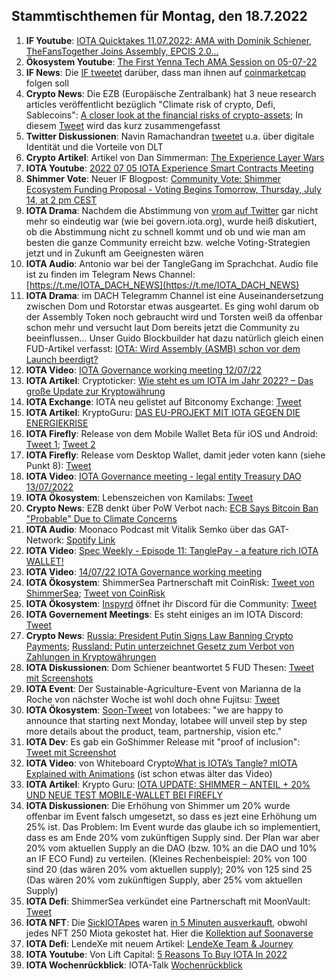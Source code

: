 ## Stammtischthemen für Montag, den 18.7.2022

1. **IF Youtube**: [IOTA Quicktakes 11.07.2022: AMA with Dominik Schiener, TheFansTogether Joins Assembly, EPCIS 2.0...](https://www.youtube.com/watch?v=020LE1SIDUA)
2. **Ökosystem Youtube**: [The First Yenna Tech AMA Session on 05-07-22](https://www.youtube.com/watch?v=IvWkyASrVns)
3. **IF News**: Die [IF tweetet](https://twitter.com/iota/status/1546796522607677442?s=20&t=pQNBdWktaxwbD1DuPFxljQ) darüber, dass man ihnen auf [coinmarketcap](https://coinmarketcap.com/community/profile/IOTA_Foundation) folgen soll 
4. **Crypto News**: Die EZB (Europäische Zentralbank) hat 3 neue research articles veröffentlicht bezüglich "Climate risk of crypto, Defi, Sablecoins": [A closer look at the financial risks of crypto-assets](https://www.ecb.europa.eu/pub/financial-stability/macroprudential-bulletin/html/index.en.html); In diesem [Tweet](https://twitter.com/paddi_hansen/status/1546814639207370755?s=20&t=mynAyPDG0BLu-MfG9IfjpA) wird das kurz zusammengefasst
5. **Twitter Diskussionen**: Navin Ramachandran [tweetet](https://twitter.com/navinram999/status/1546615594384084998?s=20&t=PYbrwmVo9JeSXCst0sCEOA) u.a. über digitale Identität und die Vorteile von DLT
6. **Crypto Artikel**: Artikel von Dan Simmerman: [The Experience Layer Wars](https://simerman.medium.com/the-experience-layer-wars-9fa6c8c66e9d)
7. **IOTA Youtube**: [2022 07 05 IOTA Experience Smart Contracts Meeting](https://www.youtube.com/watch?v=bCC9-S5U64w)
8. **Shimmer Vote**: Neuer IF Blogpost: [Community Vote: Shimmer Ecosystem Funding Proposal - Voting Begins Tomorrow, Thursday, July 14, at 2 pm CEST](https://blog.iota.org/shimmer-ecosystem-funding-vote/)
9. **IOTA Drama**: Nachdem die Abstimmung von [vrom auf Twitter](https://twitter.com/Vrom14286662/status/1547448684169895937?s=20&t=3mgsb_1xFEY-NBamoQ7a7g) gar nicht mehr so eindeutig war (wie bei govern.iota.org), wurde heiß diskutiert, ob die Abstimmung nicht zu schnell kommt und ob und wie man am besten die ganze Community erreicht bzw. welche Voting-Strategien jetzt und in Zukunft am Geeignesten wären
10. **IOTA Audio**: Antonio war bei der TangleGang im Sprachchat. Audio file ist zu finden im Telegram News Channel: [https://t.me/IOTA_DACH_NEWS](https://t.me/IOTA_DACH_NEWS)
11. **IOTA Drama**: im DACH Telegramm Channel ist eine Auseinandersetzung zwischen Dom und Rotorstar etwas ausgeartet. Es ging wohl darum ob der Assembly Token noch gebraucht wird und Torsten weiß da offenbar schon mehr und versucht laut Dom bereits jetzt die Community zu beeinflussen... Unser Guido Blockbuilder hat dazu natürlich gleich einen FUD-Artikel verfasst: [IOTA: Wird Assembly (ASMB) schon vor dem Launch beerdigt?](https://block-builders.de/iota-wird-assembly-asmb-schon-vor-dem-launch-beerdigt/)
12. **IOTA Video**: [IOTA Governance working meeting 12/07/22](https://www.youtube.com/watch?v=69BjEW0-qA0)
13. **IOTA Artikel**: Cryptoticker: [Wie steht es um IOTA im Jahr 2022? – Das große Update zur Kryptowährung](https://cryptoticker.io/de/iota-das-grosse-update/)
14. **IOTA Exchange**: IOTA neu gelistet auf Bitconomy Exchange: [Tweet](https://twitter.com/Biconomy_Global/status/1547234407999836161?s=20&t=3mgsb_1xFEY-NBamoQ7a7g)
15. **IOTA Artikel**: KryptoGuru: [DAS EU-PROJEKT MIT IOTA GEGEN DIE ENERGIEKRISE](https://krypto-guru.de/news/eu-projekt-mit-iota-cityxchange/)
16. **IOTA Firefly**: Release von dem Mobile Wallet Beta für iOS und Android: [Tweet 1](https://twitter.com/fireflywallet/status/1547320731494715394?s=20&t=3mgsb_1xFEY-NBamoQ7a7g); [Tweet 2](https://twitter.com/fireflywallet/status/1547506029834952706?s=20&t=3mgsb_1xFEY-NBamoQ7a7g)
17. **IOTA Firefly**: Release vom Desktop Wallet, damit jeder voten kann (siehe Punkt 8): [Tweet](https://twitter.com/iota/status/1547540171247190019?s=20&t=-YaVd03c49d5IZyXBp4adg)
18. **IOTA Video**: [IOTA Governance meeting - legal entity Treasury DAO 13/07/2022](https://www.youtube.com/watch?v=wuB5h4uHYdI)
19. **IOTA Ökosystem**: Lebenszeichen von Kamilabs: [Tweet](https://twitter.com/kamilabsstudio/status/1547233971389562880?s=20&t=3mgsb_1xFEY-NBamoQ7a7g)
20. **Crypto News**: EZB denkt über PoW Verbot nach: [ECB Says Bitcoin Ban "Probable" Due to Climate Concerns](https://cryptobriefing.com/ecb-says-bitcoin-ban-probable-climate-concerns/)
21. **IOTA Audio**: Moonaco Podcast mit Vitalik Semko über das GAT-Network: [Spotify Link](https://open.spotify.com/episode/6nj5qNLoRBSiIwYWUPnxqq?si=gi2d4FBBTKuDz9QKLUuhVg&nd=1)
22. **IOTA Video**: [Spec Weekly - Episode 11: TanglePay - a feature rich IOTA WALLET!](https://www.youtube.com/watch?v=fQxpPzfDD4U)
23. **IOTA Video**: [14/07/22 IOTA Governance working meeting](https://www.youtube.com/watch?app=desktop&v=OD5ry3hROxI)
24. **IOTA Ökosystem**: ShimmerSea Partnerschaft mit CoinRisk: [Tweet von ShimmerSea](https://twitter.com/ShimmerSeaDEX/status/1547868583522275333?s=20&t=sJpwFay-bJOaVnSrGN7fww); [Tweet von CoinRisk](https://twitter.com/CoinRisk/status/1547911602438955008?s=20&t=kVoUe8Ww8KVlOlZcUcWHZQ)
25. **IOTA Ökosystem**: [Inspyrd](https://twitter.com/inspyrdNFT) öffnet ihr Discord für die Community: [Tweet](https://twitter.com/inspyrdNFT/status/1547897052629123072?s=20&t=kVoUe8Ww8KVlOlZcUcWHZQ)
26. **IOTA Governement Meetings**: Es steht einiges an im IOTA Discord: [Tweet](https://twitter.com/iota/status/1547913960065667077?s=20&t=kVoUe8Ww8KVlOlZcUcWHZQ)
27. **Crypto News**: [Russia: President Putin Signs Law Banning Crypto Payments](https://watcher.guru/news/russia-president-putin-signs-law-banning-crypto-payments); [Russland: Putin unterzeichnet Gesetz zum Verbot von Zahlungen in Kryptowährungen](https://www.heise.de/news/Russland-Putin-unterzeichnet-Gesetz-zum-Verbot-von-Zahlungen-in-Kryptowaehrungen-7181790.html)
28. **IOTA Diskussionen**: Dom Schiener beantwortet 5 FUD Thesen: [Tweet mit Screenshots](https://twitter.com/IotaPoet/status/1547910190372032513?s=20&t=DhLHExwFC_PKm533u6zYgA)
29. **IOTA Event**: Der Sustainable-Agriculture-Event von Marianna de la Roche von nächster Woche ist wohl doch ohne Fujitsu: [Tweet](https://twitter.com/Marydlrw/status/1547929174731411461?s=20&t=DhLHExwFC_PKm533u6zYgA)
30. **IOTA Ökosystem**: [Soon-Tweet](https://twitter.com/iotabee/status/1547929007286411267?s=20&t=DhLHExwFC_PKm533u6zYgA) von Iotabees: "we are happy to announce that starting next Monday, Iotabee will unveil step by step more details about the product, team, partnership, vision etc."
31. **IOTA Dev**: Es gab ein GoShimmer Release mit "proof of inclusion": [Tweet mit Screenshot](https://twitter.com/Vrom14286662/status/1547687087209476096?s=20&t=DhLHExwFC_PKm533u6zYgA)
32. **IOTA Video**: von Whiteboard Crypto[What is IOTA’s Tangle? mIOTA Explained with Animations](https://www.youtube.com/watch?v=3K9DD5phJEY) (ist schon etwas älter das Video)
33. **IOTA Artikel**: Krypto Guru: [IOTA UPDATE: SHIMMER – ANTEIL + 20% UND NEUE TEST MOBILE-WALLET BEI FIREFLY](https://krypto-guru.de/news/shimmer-anteil-20-firefly-wallet/)
34. **IOTA Diskussionen**: Die Erhöhung von Shimmer um 20% wurde offenbar im Event falsch umgesetzt, so dass es jezt eine Erhöhung um 25% ist. Das Problem: Im Event wurde das glaube ich so implementiert, dass es am Ende 20% vom zukünftigen Supply sind. Der Plan war aber 20% vom aktuellen Supply an die DAO (bzw. 10% an die DAO und 10% an IF ECO Fund) zu verteilen. (Kleines Rechenbeispiel: 20% von 100 sind 20 (das wären 20% vom aktuellen supply); 20% von 125 sind 25 (Das wären 20% vom zukünftigen Supply, aber 25% vom aktuellen Supply)
35. **IOTA Defi**: ShimmerSea verkündet eine Partnerschaft mit MoonVault: [Tweet](https://twitter.com/ShimmerSeaDEX/status/1548906662492119040?s=20&t=DHUeKHB_NqT38sdCYmWKYQ)
36. **IOTA NFT**: Die [SickIOTApes](https://twitter.com/SickIotaApes) waren [in 5 Minuten ausverkauft](https://twitter.com/SickIotaApes/status/1548716344182554625?s=20&t=DHUeKHB_NqT38sdCYmWKYQ), obwohl jedes NFT 250 Miota gekostet hat. Hier die [Kollektion auf Soonaverse](https://soonaverse.com/space/0xeebbd3ff806e64e6ee92bf90d30dd988a0f0f43b/overview) 
37. **IOTA Defi**: LendeXe mit neuem Artikel: [LendeXe Team & Journey](https://medium.com/@LendeXeFinance/lendexe-team-journey-cc8e8af65b50)
38. **IOTA Youtube**: Von Lift Capital: [5 Reasons To Buy IOTA In 2022](https://www.youtube.com/watch?v=XE_zDhQPEFQ)
39. **IOTA Wochenrückblick**: IOTA-Talk [Wochenrückblick](https://www.iota-talk.com/index.php?article/202-wochenr%C3%BCckblick-vom-10-bis-16-juli-2022/)






